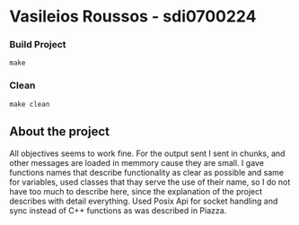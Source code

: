 # Vasileios Roussos - sdi0700224

### Build Project
```
make
```

### Clean
```
make clean
```

## About the project

All objectives seems to work fine. For the output sent I sent in chunks, and other messages are loaded in memmory cause they
are small. I gave functions names that describe functionality as clear as possible and same for variables, used classes that
thay serve the use of their name, so I do not have too much to describe here, since the explanation of the project describes
with detail everything. Used Posix Api for socket handling and sync instead of C++ functions as was described in Piazza.